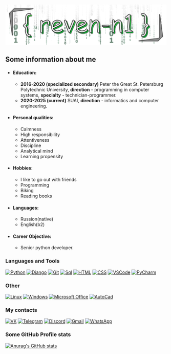 [![Header](https://github.com/reven-n1/reven-n1/blob/main/assets/From_BuNtaRT_to_reven_n1_with_love1.png)](https://github.com/reven-n1)

## Some information about me
- <h4><b>Education:</b></h4>

    - <b>2016-2020 (specialized secondary) </b> Peter the Great St. Petersburg Polytechnic University, <b>direction</b> - programming in computer systems, <b>specialty</b> - technician-programmer.
    - <b>2020-2025 (current)</b> SUAI, <b>direction</b> - informatics and computer engineering.

- <h4><b>Personal qualities:</b></h4>

    - Calmness
    - High responsibility
    - Attentiveness
    - Discipline
    - Analytical mind
    - Learning propensity


- <h4><b>Hobbies:</b></h4>

    - I like to go out with friends
    - Programming
    - Biking
    - Reading books


- <h4><b>Languages:</b></h4>

    - Russion(native)
    - English(b2)


- <h4><b>Career Objective:</b></h4>

    - Senior python developer.
  

### Languages and Tools

<a href="vk.com" style="pointer-events: none">![Python](https://img.shields.io/badge/-Python-black?style=for-the-badge&logo=python)</a> <a href="" style="pointer-events: none">![Django](https://img.shields.io/badge/-Django-black?style=for-the-badge&logo=django&logoColor=yellow)</a> <a href="" style="pointer-events: none">![Git](https://img.shields.io/badge/-Git-black?style=for-the-badge&logo=git&logoColor=red)</a> <a href="" style="pointer-events: none">![Sql](https://img.shields.io/badge/-SQL-black?style=for-the-badge&logo=mysql&logoColor=yellow)</a> <a href="" style="pointer-events: none">![HTML](https://img.shields.io/badge/-HTML-black?style=for-the-badge&logo=html5)</a> <a href="" style="pointer-events: none">![CSS](https://img.shields.io/badge/-CSS-black?style=for-the-badge&logo=css3)</a> <a href="" style="pointer-events: none">![VSCode](https://img.shields.io/badge/-VSCode-black?style=for-the-badge&logo=visualstudiocode&logoColor=blue)</a> <a href="" style="pointer-events: none">![PyCharm](https://img.shields.io/badge/-PyCharm-black?style=for-the-badge&logo=pycharm)</a>

### Other

<a href="" style="pointer-events: none">![Linux](https://img.shields.io/badge/-Linux-black?style=for-the-badge&logo=linux)</a> <a href="" style="pointer-events: none">![Windows](https://img.shields.io/badge/-Windows-black?style=for-the-badge&logo=windows)</a> <a href="" style="pointer-events: none">![Microsoft Office](https://img.shields.io/badge/-MicrosoftOffice-black?style=for-the-badge&logo=microsoftoffice&logoColor=red)</a> <a href="" style="pointer-events: none">![AutoCad](https://img.shields.io/badge/-AutoCad-black?style=for-the-badge&logo=autodesk&logoColor=red)</a>

### My contacts

[![VK](https://img.shields.io/badge/-VK-black?style=for-the-badge&logo=vk)](https://vk.com/idreven_n1)   [![Telegram](https://img.shields.io/badge/-Telegram-black?style=for-the-badge&logo=telegram)](https://teleg.run/reven_n1) [![Discord](https://img.shields.io/badge/-Discord-black?style=for-the-badge&logo=discord)](https://discord.com/users/reven_n1#1645) <a href="mailto:roma.suslov.16@gmail.com">![Gmail](https://img.shields.io/badge/-Gmail-black?style=for-the-badge&logo=gmail)</a> [![WhatsApp](https://img.shields.io/badge/-whatsapp-black?style=for-the-badge&logo=whatsapp)](https://wa.me/79531617159)


### Some GitHub Profile stats

[![Anurag's GitHub stats](https://github-readme-stats.vercel.app/api?username=reven-n1&count_private=true&show_icons=true&border_radius=10&hide=prs,issues&theme=dracula)](https://github.com/anuraghazra/github-readme-stats)
